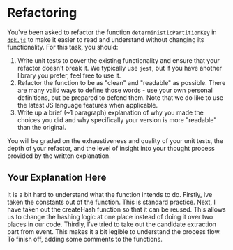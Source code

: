 # Refactoring

You've been asked to refactor the function `deterministicPartitionKey` in [`dpk.js`](dpk.js) to make it easier to read and understand without changing its functionality. For this task, you should:

1. Write unit tests to cover the existing functionality and ensure that your refactor doesn't break it. We typically use `jest`, but if you have another library you prefer, feel free to use it.
2. Refactor the function to be as "clean" and "readable" as possible. There are many valid ways to define those words - use your own personal definitions, but be prepared to defend them. Note that we do like to use the latest JS language features when applicable.
3. Write up a brief (~1 paragraph) explanation of why you made the choices you did and why specifically your version is more "readable" than the original.

You will be graded on the exhaustiveness and quality of your unit tests, the depth of your refactor, and the level of insight into your thought process provided by the written explanation.

## Your Explanation Here

It is a bit hard to understand what the function intends to do. Firstly, Ive taken the constants out of the function. This is standard practice. Next, I have taken out the createHash function so that it can be reused. This allows us to change the hashing logic at one place instead of doing it over two places in our code. Thirdly, I've tried to take out the candidate extraction part from event. This makes it a bit legible to understand the process flow. To finish off, adding some comments to the functions.